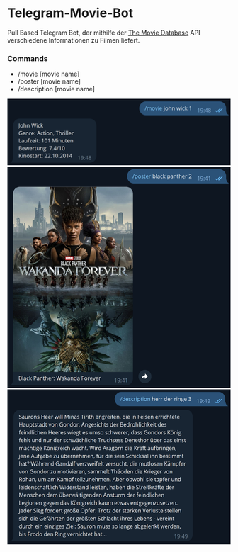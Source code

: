 # Telegram-Movie-Bot
Pull Based Telegram Bot, der mithilfe der [The Movie Database](https://www.themoviedb.org/) API verschiedene Informationen zu Filmen liefert.  

### Commands
* /movie [movie name]
* /poster [movie name]
* /description [movie name]

<img src="/img/bild2.PNG" height="150" alt="/movie command">
<img src="/img/bild1.PNG" height="500" alt="/poster command">
<img src="/img/bild3.PNG" height="350" alt="/pdescription command">

